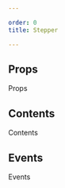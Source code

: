 ```yaml
---

order: 0
title: Stepper

---
```

 
## Props
 
Props
 
## Contents
 
Contents
 
## Events
 
Events
 
